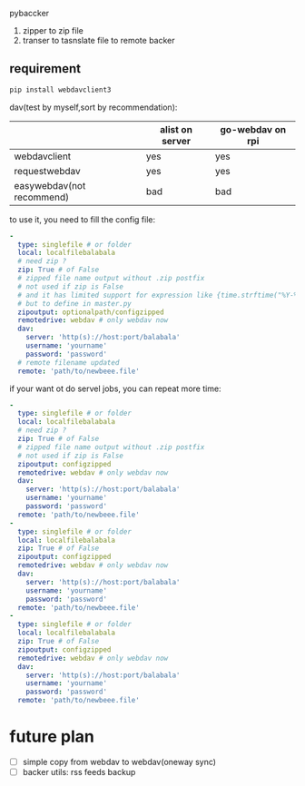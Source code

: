 pybaccker
1. zipper to zip file 
2. transer to tasnslate file to remote backer


## requirement

```bash
pip install webdavclient3
```

dav(test by myself,sort by recommendation):

||alist on server|go-webdav on rpi|
|-|-|-|
|webdavclient|yes|yes|
|requestwebdav|yes|yes|
|easywebdav(not recommend)|bad|bad|

to use it, you need to fill the config file:
```yaml
-
  type: singlefile # or folder
  local: localfilebalabala
  # need zip ?
  zip: True # of False
  # zipped file name output without .zip postfix
  # not used if zip is False
  # and it has limited support for expression like {time.strftime("%Y-%m-%d-%H-%M",time.localtime())}
  # but to define in master.py
  zipoutput: optionalpath/configzipped
  remotedrive: webdav # only webdav now
  dav: 
    server: 'http(s)://host:port/balabala'
    username: 'yourname'
    password: 'password'
  # remote filename updated
  remote: 'path/to/newbeee.file'

```

if your want ot do servel jobs, you can repeat more time:
```yaml
-
  type: singlefile # or folder
  local: localfilebalabala
  # need zip ?
  zip: True # of False
  # zipped file name output without .zip postfix
  # not used if zip is False
  zipoutput: configzipped
  remotedrive: webdav # only webdav now
  dav: 
    server: 'http(s)://host:port/balabala'
    username: 'yourname'
    password: 'password'
  remote: 'path/to/newbeee.file'
-
  type: singlefile # or folder
  local: localfilebalabala
  zip: True # of False
  zipoutput: configzipped
  remotedrive: webdav # only webdav now
  dav: 
    server: 'http(s)://host:port/balabala'
    username: 'yourname'
    password: 'password'
  remote: 'path/to/newbeee.file'
-
  type: singlefile # or folder
  local: localfilebalabala
  zip: True # of False
  zipoutput: configzipped
  remotedrive: webdav # only webdav now
  dav: 
    server: 'http(s)://host:port/balabala'
    username: 'yourname'
    password: 'password'
  remote: 'path/to/newbeee.file'

```

# future plan

- [ ] simple copy from webdav to webdav(oneway sync)
- [ ] backer utils: rss feeds backup
